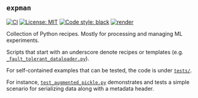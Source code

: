 ## `expman`

[![CI](https://github.com/alexandru-dinu/expman/actions/workflows/main.yml/badge.svg)](https://github.com/alexandru-dinu/expman/actions/workflows/main.yml)
[![License: MIT](https://img.shields.io/badge/License-MIT-blue.svg)](https://github.com/alexandru-dinu/expman/blob/main/LICENSE)
[![Code style: black](https://img.shields.io/badge/code%20style-black-000000.svg)](https://github.com/psf/black)
[![render](https://img.shields.io/badge/render-nbviewer-orange)](https://nbviewer.jupyter.org/github/expman/expman/tree/main/)

Collection of Python recipes. Mostly for processing and managing ML experiments.

Scripts that start with an underscore denote recipes or templates (e.g. [`_fault_tolerant_dataloader.py`](https://github.com/expman/expman/blob/main/src/_fault_tolerant_dataloader.py)).

For self-contained examples that can be tested, the code is under [`tests/`](https://github.com/expman/expman/tree/main/tests).

For instance, [`test_augmented_pickle.py`](https://github.com/expman/expman/blob/main/tests/test_augmented_pickle.py) demonstrates and tests a simple scenario for serializing data along with a metadata header.
